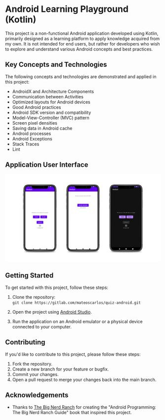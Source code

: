 # Android Learning Playground (Kotlin)

This project is a non-functional Android application developed using Kotlin, primarily designed as a learning platform to apply knowledge acquired from my own. It is not intended for end users, but rather for developers who wish to explore and understand various Android concepts and best practices.

## Key Concepts and Technologies

The following concepts and technologies are demonstrated and applied in this project:

- AndroidX and Architecture Components
- Communication between Activities
- Optimized layouts for Android devices
- Good Android practices
- Android SDK version and compatibility
- Model-View-Controller (MVC) pattern
- Screen pixel densities
- Saving data in Android cache
- Android processes
- Android Exceptions
- Stack Traces
- Lint

## Application User Interface

![GeoQuiz interface](overview.png)


## Getting Started

To get started with this project, follow these steps:

1. Clone the repository:  
`git clone https://gitlab.com/mateoscarlos/quiz-android.git`

2. Open the project using [Android Studio](https://developer.android.com/studio).

3. Run the application on an Android emulator or a physical device connected to your computer.

## Contributing

If you'd like to contribute to this project, please follow these steps:

1. Fork the repository.
2. Create a new branch for your feature or bugfix.
3. Commit your changes.
4. Open a pull request to merge your changes back into the main branch.


## Acknowledgements

- Thanks to [The Big Nerd Ranch](https://www.bignerdranch.com/) for creating the "Android Programming: The Big Nerd Ranch Guide" book that inspired this project.



